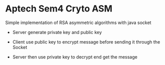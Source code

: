 # Aptech Sem4 Cryto ASM

Simple implementation of RSA asymmetric algorithms with java socket

- Server generate private key and public key

- Client use public key to encrypt message before sending it through the Socket

- Server then use private key to decrypt end get the message
